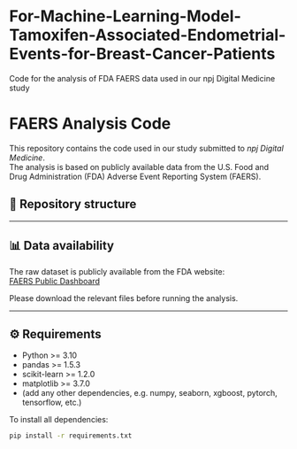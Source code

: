 # For-Machine-Learning-Model-Tamoxifen-Associated-Endometrial-Events-for-Breast-Cancer-Patients
Code for the analysis of FDA FAERS data used in our npj Digital Medicine study
# FAERS Analysis Code

This repository contains the code used in our study submitted to *npj Digital Medicine*.  
The analysis is based on publicly available data from the U.S. Food and Drug Administration (FDA) Adverse Event Reporting System (FAERS).

## 📂 Repository structure

---
## 📊 Data availability
The raw dataset is publicly available from the FDA website:  
[FAERS Public Dashboard](https://fis.fda.gov/sense/app/95239e26-e0be-42d9-a960-9a5f7f1c25ee/sheet/7a47a261-d58b-4203-a8aa-6d3021737452/state/analysis)  

Please download the relevant files before running the analysis.  

---

## ⚙️ Requirements
- Python >= 3.10  
- pandas >= 1.5.3  
- scikit-learn >= 1.2.0  
- matplotlib >= 3.7.0  
- (add any other dependencies, e.g. numpy, seaborn, xgboost, pytorch, tensorflow, etc.)

To install all dependencies:  
```bash
pip install -r requirements.txt
